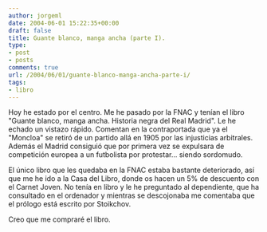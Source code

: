 ```yaml
---
author: jorgeml
date: 2004-06-01 15:22:35+00:00
draft: false
title: Guante blanco, manga ancha (parte I).
type: 
- post
- posts
comments: true
url: /2004/06/01/guante-blanco-manga-ancha-parte-i/
tags:
- libro
---
```


Hoy he estado por el centro. Me he pasado por la FNAC y tenían el libro "Guante blanco, manga ancha. Historia negra del Real Madrid". Le he echado un vistazo rápido. Comentan en la contraportada que ya el "Moncloa" se retiró de un partido allá en 1905 por las injusticias arbitrales. Además el Madrid consiguió que por primera vez se expulsara de competición europea a un futbolista por protestar... siendo sordomudo.

El único libro que les quedaba en la FNAC estaba bastante deteriorado, así que me he ido a la Casa del Libro, donde os hacen un 5% de descuento con el Carnet Joven. No tenía en libro y le he preguntado al dependiente, que ha consultado en el ordenador y mientras se descojonaba me comentaba que el prólogo está escrito por Stoikchov.

Creo que me compraré el libro.
